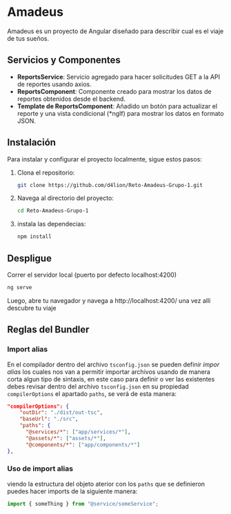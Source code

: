 # Amadeus

Amadeus es un proyecto de Angular diseñado para describir cual es el viaje de tus sueños.

## Servicios y Componentes
- **ReportsService**: Servicio agregado para hacer solicitudes GET a la API de reportes usando axios.
- **ReportsComponent**: Componente creado para mostrar los datos de reportes obtenidos desde el backend.
- **Template de ReportsComponent**: Añadido un botón para actualizar el reporte y una vista condicional (*ngIf) para mostrar los datos en formato JSON.

## Instalación

Para instalar y configurar el proyecto localmente, sigue estos pasos:

1. Clona el repositorio:

   ```bash
   git clone https://github.com/d4lion/Reto-Amadeus-Grupo-1.git
   ```

2. Navega al directorio del proyecto:

   ```bash
   cd Reto-Amadeus-Grupo-1
   ```

3. instala las dependecias:
   ```bash
   npm install
   ```

## Despligue

Correr el servidor local (puerto por defecto localhost:4200)

```bash
ng serve
```

Luego, abre tu navegador y navega a http://localhost:4200/ una vez allí descubre tu viaje

## Reglas del Bundler

### Import alias

En el compilador dentro del archivo `tsconfig.json` se pueden definir _impor alias_ los cuales nos van a permitir
importar archivos usando de manera corta algun tipo de sintaxis, en este caso para definir o ver las existentes
debes revisar dentro del archivo `tsconfig.json` en su propiedad `compilerOptions` el apartado `paths`, se verá de esta manera:

```json
"compilerOptions": {
    "outDir": "./dist/out-tsc",
    "baseUrl": "./src",
    "paths": {
      "@services/*": ["app/services/*"],
      "@assets/*": ["assets/*"],
      "@components/*": ["app/components/*"]
},
```

### Uso de import alias

viendo la estructura del objeto aterior con los `paths` que se definieron puedes hacer imports de la siguiente
manera:

```typescript
import { someThing } from "@service/someService";
```
